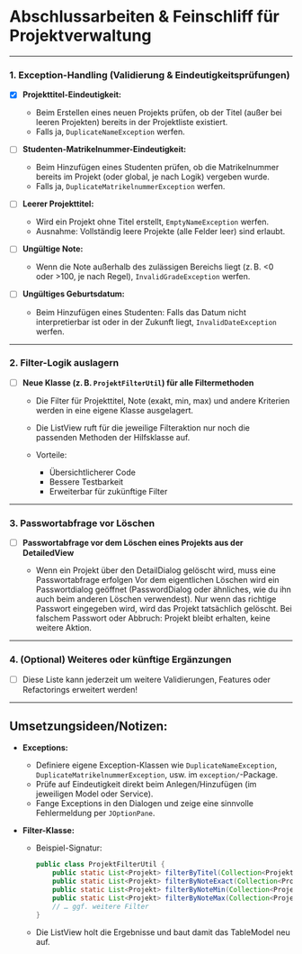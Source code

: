 # Abschlussarbeiten & Feinschliff für Projektverwaltung

---

### **1. Exception-Handling (Validierung & Eindeutigkeitsprüfungen)**

* [x] **Projekttitel-Eindeutigkeit:**

    * Beim Erstellen eines neuen Projekts prüfen, ob der Titel (außer bei leeren Projekten) bereits in der Projektliste existiert.
    * Falls ja, `DuplicateNameException` werfen.

* [ ] **Studenten-Matrikelnummer-Eindeutigkeit:**

    * Beim Hinzufügen eines Studenten prüfen, ob die Matrikelnummer bereits im Projekt (oder global, je nach Logik) vergeben wurde.
    * Falls ja, `DuplicateMatrikelnummerException` werfen.

* [ ] **Leerer Projekttitel:**

    * Wird ein Projekt ohne Titel erstellt, `EmptyNameException` werfen.
    * Ausnahme: Vollständig leere Projekte (alle Felder leer) sind erlaubt.

* [ ] **Ungültige Note:**

    * Wenn die Note außerhalb des zulässigen Bereichs liegt (z. B. <0 oder >100, je nach Regel), `InvalidGradeException` werfen.

* [ ] **Ungültiges Geburtsdatum:**

    * Beim Hinzufügen eines Studenten: Falls das Datum nicht interpretierbar ist oder in der Zukunft liegt, `InvalidDateException` werfen.

---

### **2. Filter-Logik auslagern**

* [ ] **Neue Klasse (z. B. `ProjektFilterUtil`) für alle Filtermethoden**

    * Die Filter für Projekttitel, Note (exakt, min, max) und andere Kriterien werden in eine eigene Klasse ausgelagert.
    * Die ListView ruft für die jeweilige Filteraktion nur noch die passenden Methoden der Hilfsklasse auf.
    * Vorteile:

        * Übersichtlicherer Code
        * Bessere Testbarkeit
        * Erweiterbar für zukünftige Filter

---

### **3. Passwortabfrage vor Löschen**
* [ ] **Passwortabfrage vor dem Löschen eines Projekts aus der DetailedView**

    * Wenn ein Projekt über den DetailDialog gelöscht wird, muss eine Passwortabfrage erfolgen
    Vor dem eigentlichen Löschen wird ein Passwortdialog geöffnet (PasswordDialog oder ähnliches, wie du ihn auch beim anderen Löschen verwendest).
    Nur wenn das richtige Passwort eingegeben wird, wird das Projekt tatsächlich gelöscht.
    Bei falschem Passwort oder Abbruch: Projekt bleibt erhalten, keine weitere Aktion.

---

### **4. (Optional) Weiteres oder künftige Ergänzungen**

* [ ] Diese Liste kann jederzeit um weitere Validierungen, Features oder Refactorings erweitert werden!

---

## **Umsetzungsideen/Notizen:**

* **Exceptions:**

    * Definiere eigene Exception-Klassen wie `DuplicateNameException`, `DuplicateMatrikelnummerException`, usw. im `exception/`-Package.
    * Prüfe auf Eindeutigkeit direkt beim Anlegen/Hinzufügen (im jeweiligen Model oder Service).
    * Fange Exceptions in den Dialogen und zeige eine sinnvolle Fehlermeldung per `JOptionPane`.

* **Filter-Klasse:**

    * Beispiel-Signatur:

      ```java
      public class ProjektFilterUtil {
          public static List<Projekt> filterByTitel(Collection<Projekt> alle, String suchbegriff) { … }
          public static List<Projekt> filterByNoteExact(Collection<Projekt> alle, double note) { … }
          public static List<Projekt> filterByNoteMin(Collection<Projekt> alle, double minNote) { … }
          public static List<Projekt> filterByNoteMax(Collection<Projekt> alle, double maxNote) { … }
          // … ggf. weitere Filter
      }
      ```
    * Die ListView holt die Ergebnisse und baut damit das TableModel neu auf.